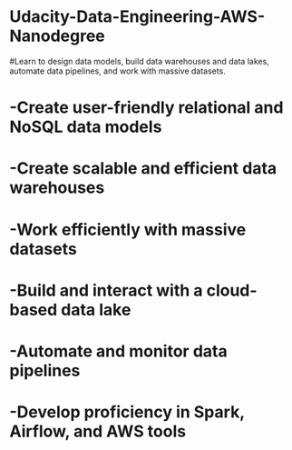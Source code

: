 # Udacity-Data-Engineering-AWS-Nanodegree

#Learn to design data models, build data warehouses and data lakes, automate data pipelines, and work with massive datasets.

# -Create user-friendly relational and NoSQL data models
# -Create scalable and efficient data warehouses
# -Work efficiently with massive datasets
# -Build and interact with a cloud-based data lake
# -Automate and monitor data pipelines
# -Develop proficiency in Spark, Airflow, and AWS tools
